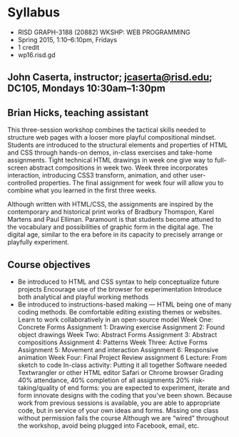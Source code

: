 # Syllabus

* RISD GRAPH-3188 (20882) WKSHP: WEB PROGRAMMING
* Spring 2015, 1:10–6:10pm, Fridays
* 1 credit
* wp16.risd.gd

## John Caserta, instructor; jcaserta@risd.edu; DC105, Mondays 10:30am–1:30pm
## Brian Hicks, teaching assistant

This three-session workshop combines the tactical skills needed to structure web pages with a looser more playful compositional mindset. Students are introduced to the structural elements and properties of HTML and CSS through hands-on demos, in-class exercises and take-home assignments. Tight technical HTML drawings in week one give way to full-screen abstract compositions in week two. Week three incorporates interaction, introducing CSS3 transform, animation, and other user-controlled properties. The final assignment for week four will allow you to combine what you learned in the first three weeks.

Although written with HTML/CSS, the assignments are inspired by the contemporary and historical print works of Bradbury Thomspon, Karel Martens and Paul Elliman. Paramount is that students become attuned to the vocabulary and possibilities of graphic form in the digital age. The digital age, similar to the era before in its capacity to precisely arrange or playfully experiment.

## Course objectives
* Be introduced to HTML and CSS syntax to help conceptualize future projects
Encourage use of the browser for experimentation
Introduce both analytical and playful working methods
* Be introduced to instructions-based making — HTML being one of many coding methods.
Be comfortable editing existing themes or websites.
Learn to work collaboratively in an open-source model
Week One: Concrete Forms
Assignment 1: Drawing exercise
Assignment 2: Found object drawings
Week Two: Abstract Forms
Assignment 3: Abstract compositions
Assignment 4: Patterns
Week Three: Active Forms
Assignment 5: Movement and interaction
Assignment 6: Responsive animation
Week Four: Final Project
Review assignment 6
Lecture: From sketch to code
In-class activity: Putting it all together
Software needed
Textwrangler or other HTML editor
Safari or Chrome browser
Grading
40% attendance, 40% completion of all assignments
20% risk-taking/quality of end forms: you are expected to experiment, iterate and form innovate designs with the coding that you’ve been shown. Because work from previous sessions is available, you are able to appropriate code, but in service of your own ideas and forms.
Missing one class without permission fails the course
Although we are “wired” throughout the workshop, avoid being plugged into Facebook, email, etc.
